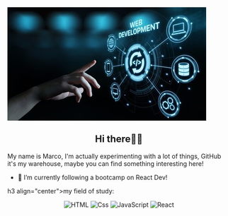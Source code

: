 <img src="code.jpg" alt="banner" align="center" />

<h2 align="center">Hi there🖖🏻</h2>


My name is Marco, I'm actually experimenting with a lot of things, GitHub it's my warehouse, maybe you can find something interesting here!

- 🌱 I’m currently following a bootcamp on React Dev!

h3 align="center">my field of study:</h3>
<p align="center">
    <img alt="HTML" src="https://img.shields.io/badge/HTML-E34F26?logo=html5&logoColor=white&style=for-the-badge" />
    <img alt="Css" src="https://img.shields.io/badge/CSS-1572B6?logo=css3&logoColor=white&style=for-the-badge" />
    <img alt="JavaScript" src="https://img.shields.io/badge/JavaScript-F7DF1E?logo=javascript&logoColor=white&style=for-the-badge" />
    <img alt="React" src="https://img.shields.io/badge/React-61DAFB?logo=react&logoColor=white&style=for-the-badge" />  

</p>